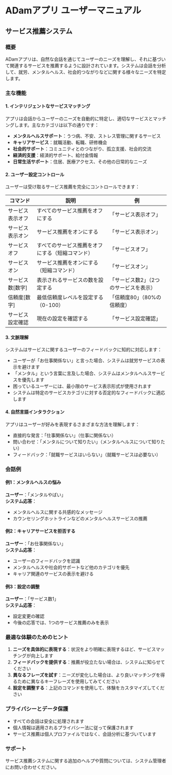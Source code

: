 # ADamアプリ ユーザーマニュアル

## サービス推薦システム

### 概要

ADamアプリは、自然な会話を通じてユーザーのニーズを理解し、それに基づいて関連するサービスを推薦するように設計されています。システムは会話を分析して、就労、メンタルヘルス、社会的つながりなどに関する様々なニーズを特定します。

### 主な機能

#### 1. インテリジェントなサービスマッチング

アプリは会話からユーザーのニーズを自動的に特定し、適切なサービスとマッチングします。主なカテゴリは以下の通りです：

- **メンタルヘルスサポート**：うつ病、不安、ストレス管理に関するサービス
- **キャリアサービス**：就職活動、転職、研修機会
- **社会的サポート**：コミュニティとのつながり、孤立支援、社会的交流
- **経済的支援**：経済的サポート、給付金情報
- **日常生活サポート**：住居、医療アクセス、その他の日常的なニーズ

#### 2. ユーザー設定コントロール

ユーザーは受け取るサービス推薦を完全にコントロールできます：

| コマンド | 説明 | 例 |
|---------|-------------|---------|
| サービス表示オフ | すべてのサービス推薦をオフにする | 「サービス表示オフ」 |
| サービス表示オン | サービス推薦をオンにする | 「サービス表示オン」 |
| サービスオフ | すべてのサービス推薦をオフにする（短縮コマンド） | 「サービスオフ」 |
| サービスオン | サービス推薦をオンにする（短縮コマンド） | 「サービスオン」 |
| サービス数[数字] | 表示されるサービスの数を設定する | 「サービス数2」（2つのサービスを表示） |
| 信頼度[数字] | 最低信頼度レベルを設定する（0-100） | 「信頼度80」（80%の信頼度） |
| サービス設定確認 | 現在の設定を確認する | 「サービス設定確認」 |

#### 3. 文脈理解

システムはサービスに関するユーザーのフィードバックに知的に対応します：

- ユーザーが「お仕事関係ない」と言った場合、システムは就労サービスの表示を避けます
- 「メンタル」という言葉に言及した場合、システムはメンタルヘルスサービスを優先します
- 困っているユーザーには、最小限のサービス表示形式が使用されます
- システムは特定のサービスカテゴリに対する否定的なフィードバックに適応します

#### 4. 自然言語インタラクション

アプリはユーザーが好みを表現するさまざまな方法を理解します：

- 直接的な発言：「仕事関係ない」（仕事に関係ない）
- 問い合わせ：「メンタルについて知りたい」（メンタルヘルスについて知りたい）
- フィードバック：「就職サービスはいらない」（就職サービスは必要ない）

### 会話例

#### 例1：メンタルヘルスの悩み

**ユーザー**：「メンタルやばい」  
**システム応答**：
- メンタルヘルスに関する共感的なメッセージ
- カウンセリングホットラインなどのメンタルヘルスサービスの推薦

#### 例2：キャリアサービスを拒否する

**ユーザー**：「お仕事関係ない」  
**システム応答**：
- ユーザーのフィードバックを認識
- メンタルヘルスや社会的サポートなど他のカテゴリを優先
- キャリア関連のサービスの表示を避ける

#### 例3：設定の調整

**ユーザー**：「サービス数1」  
**システム応答**：
- 設定変更の確認
- 今後の応答では、1つのサービス推薦のみを表示

### 最適な体験のためのヒント

1. **ニーズを具体的に表現する**：状況をより明確に表現するほど、サービスマッチングが向上します
2. **フィードバックを提供する**：推薦が役立たない場合は、システムに知らせてください
3. **異なるフレーズを試す**：ニーズが変化した場合は、より良いマッチングを得るために異なるキーフレーズを使用してみてください
4. **設定を調整する**：上記のコマンドを使用して、体験をカスタマイズしてください

### プライバシーとデータ保護

- すべての会話は安全に処理されます
- 個人情報は適用されるプライバシー法に従って保護されます
- サービス推薦は個人プロファイルではなく、会話分析に基づいています

### サポート

サービス推薦システムに関する追加のヘルプや質問については、システム管理者にお問い合わせください。 